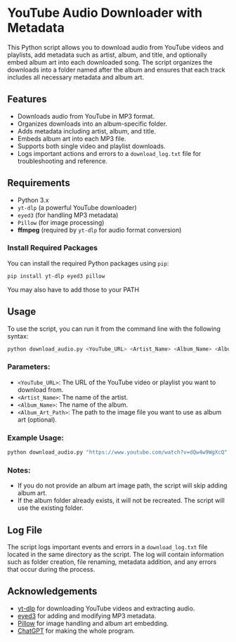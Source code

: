 # YouTube Audio Downloader with Metadata

This Python script allows you to download audio from YouTube videos and playlists, add metadata such as artist, album, and title, and optionally embed album art into each downloaded song. The script organizes the downloads into a folder named after the album and ensures that each track includes all necessary metadata and album art.

## Features

- Downloads audio from YouTube in MP3 format.
- Organizes downloads into an album-specific folder.
- Adds metadata including artist, album, and title.
- Embeds album art into each MP3 file.
- Supports both single video and playlist downloads.
- Logs important actions and errors to a `download_log.txt` file for troubleshooting and reference.

## Requirements

- Python 3.x
- `yt-dlp` (a powerful YouTube downloader)
- `eyed3` (for handling MP3 metadata)
- `Pillow` (for image processing)
- **ffmpeg** (required by `yt-dlp` for audio format conversion)
  
### Install Required Packages

You can install the required Python packages using `pip`:

```bash
pip install yt-dlp eyed3 pillow
```
You may also have to add those to your PATH

## Usage

To use the script, you can run it from the command line with the following syntax:

```bash
python download_audio.py <YouTube_URL> <Artist_Name> <Album_Name> <Album_Art_Path>
```

### Parameters:
- `<YouTube_URL>`: The URL of the YouTube video or playlist you want to download from.
- `<Artist_Name>`: The name of the artist.
- `<Album_Name>`: The name of the album.
- `<Album_Art_Path>`: The path to the image file you want to use as album art (optional).

### Example Usage:

```bash
python download_audio.py "https://www.youtube.com/watch?v=dQw4w9WgXcQ" "Rick Astley" "Never Gonna Give You Up" "path_to_album_art.jpg"
```

### Notes:
- If you do not provide an album art image path, the script will skip adding album art.
- If the album folder already exists, it will not be recreated. The script will use the existing folder.
  
## Log File

The script logs important events and errors in a `download_log.txt` file located in the same directory as the script. The log will contain information such as folder creation, file renaming, metadata addition, and any errors that occur during the process.

## Acknowledgements

- [yt-dlp](https://github.com/yt-dlp/yt-dlp) for downloading YouTube videos and extracting audio.
- [eyed3](https://github.com/nicfit/eyed3) for adding and modifying MP3 metadata.
- [Pillow](https://pillow.readthedocs.io/en/stable/) for image handling and album art embedding.
- [ChatGPT](https://chatgpt.com/) for making the whole program.
